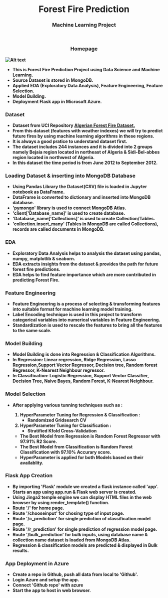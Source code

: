 <div align='center'>
    <h1>Forest Fire Prediction</h1>
    <h3><b>Machine Learning Project<b></h3>
</div>

<br>
<h3 align='center'><b>Homepage</b></h3>

![Alt text](<App Images/Home.PNG>)

* This is Forest Fire Prediction Project using **Data Science** and **Machine Learning**.
* Source Dataset is stored in **MongoDB**.
* Applied EDA (Exploratory Data Analysis), Feature Engineering, Feature Selection.
* Model Building.
* Deployment **Flask app** in **Microsoft Azure**.

<h3>Dataset</h3>

* Dataset from UCI Repository [Algerian Forest Fire Dataset.](https://archive.ics.uci.edu/dataset/547/algerian+forest+fires+dataset)
* From this dataset (features with weather indexes) we will try to predict future fires by using machine learning algorithms in these regions.
* It is always a good pratice to understand dataset first.
* The dataset includes 244 instances and it is divided into 2 groups namely Bejaia region located in northeast of Algeria & Sidi-Bel-abbes region located in northwest of Algeria.
* In this dataset the time period is from June 2012 to September 2012.

<h3> Loading Dataset & inserting into MongoDB Database</h3>

* Using Pandas Library the Dataset(CSV) file is loaded in Jupyter notebook as DataFrame.
* DataFrame is converted to dictionary and inserted into MongoDB database.
* 'pymongo' library is used to connect MongoDB Atlas.
* 'client['Database_name]' is used to create database.
* 'Database_name['Collections]' is used to create Collection/Tables.
* 'collection.insert_many' (Tables in MongoDB are called **Collections**), records are called documents in MongoDB. 

<h3>EDA</h3>

* Exploratory Data Analysis helps to analysis the dataset using pandas, numpy, matplotlib & seaborn.
* EDA extracts insights from the dataset & provides the path for future forest fire predictions.
* EDA helps to find feature importance which are more contributed in predicting Forest Fire.

<h3>Feature Engineering</h3>

* Feature Engineering is a process of selecting & transforming features into suitable format for machine learning model training.
* Label Encoding technique is used in this project to transform categorical variables into numerical variables in Feature Engineering.
* Standardization is used to rescale the features to bring all the features to the same scale.

<h3>Model Building</h3>

* Model Building is done into Regression & Classification Algorithms.
* In Regression: **Linear regression, Ridge Regression, Lasso Regression,Support Vector Regressor, Decision tree, Random forest Regressor, K-Nearest Neighbour regressor.**  
* In Classification: **Logistic Regression, Support Vector Classifier, Decision Tree, Naive Bayes, Random Forest, K-Nearest Neighbour.**

<h3>Model Selection</h3>

* After applying various tunning techniques such as :
  1. HyperParameter Tuning for Regression & Classification :
      * Randomized Gridsearch CV
  2. HyperParameter Tuning for Classification :
      * Stratified Kfold Cross-Validation

    * The Best Model from Regression is Random Forest Regressor	with 97.91% R2 Score.
    * The Best Model from Classification is Random Forest Classification with 97.10% Accurary score.
    * HyperParameter is applied for both Models based on their availablity. 

<h3>Flask App Creation</h3>

* By importing 'Flask' module we created a flask instance called 'app'. Starts an app using **app.run** & Flask web server is created.
* Using Jinga2 temple engine we can display HTML files in the web browser by using render_template() function.
* Route '/' for home page.
* Route '/chooseinput' for chosing type of input page.
* Route '/c_prediction' for single prediction of classification model page.
* Route '/r_prediction' for single prediction of regression model page.
* Route '/bulk_prediction' for bulk inputs, using database name & collection name dataset is loaded from MongoDB Atlas. 
* Regression & classification models are predicted & displayed in Bulk results.

<h3>App Deployment in Azure</h3>

* Create a repo in Github, push all data from local to 'Github'.
* Login Azure and setup the app.
* Connect 'Github repo' with azure
* Start the app to host in web browser.